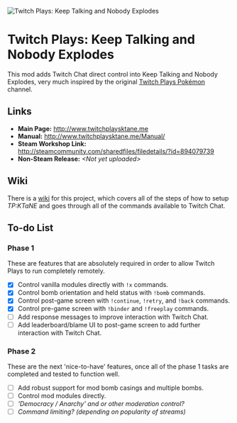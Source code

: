 ![Twitch Plays: Keep Talking and Nobody Explodes](http://twitchplaysktane.me/android-chrome-192x192.png)

# Twitch Plays: Keep Talking and Nobody Explodes
This mod adds Twitch Chat direct control into Keep Talking and Nobody Explodes, very much inspired by the original [Twitch Plays Pokémon](http://tppdevs.com/) channel.

## Links
* **Main Page:** http://www.twitchplaysktane.me
* **Manual:** http://www.twitchplaysktane.me/Manual/
* **Steam Workshop Link:** http://steamcommunity.com/sharedfiles/filedetails/?id=894079739
* **Non-Steam Release:** *&lt;Not yet uploaded&gt;*

## Wiki
There is a [wiki](https://github.com/ashbash1987/ktanemod-twitchplays/wiki) for this project, which covers all of the steps of how to setup *TP:KTaNE* and goes through all of the commands available to Twitch Chat.

## To-do List
### Phase 1
These are features that are absolutely required in order to allow Twitch Plays to run completely remotely.
- [x] Control vanilla modules directly with `!x` commands.
- [x] Control bomb orientation and held status with `!bomb` commands.
- [x] Control post-game screen with `!continue`, `!retry`, and `!back` commands.
- [x] Control pre-game screen with `!binder` and `!freeplay` commands.
- [ ] Add response messages to improve interaction with Twitch Chat.
- [ ] Add leaderboard/blame UI to post-game screen to add further interaction with Twitch Chat.
### Phase 2
These are the next 'nice-to-have' features, once all of the phase 1 tasks are completed and tested to function well.
- [ ] Add robust support for mod bomb casings and multiple bombs.
- [ ] Control mod modules directly.
- [ ] *'Democracy / Anarchy' and or other moderation control?*
- [ ] *Command limiting? (depending on popularity of streams)*
